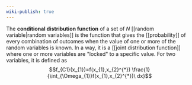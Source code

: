 ```yaml
---
wiki-publish: true
---
```

The **conditional distribution function** of a set of $N$ [[random variable|random variables]] is the function that gives the [[probability]] of every combination of outcomes when the value of one or more of the random variables is known. In a way, it is a [[joint distribution function]] where one or more variables are "locked" to a specific value. For two variables, it is defined as
$$f_{C1}(x_{1})=f(x_{1},x_{2}^{*}) \frac{1}{\int_{\Omega_{1}}f(x_{1},x_{2}^{*})\ dx}$$
